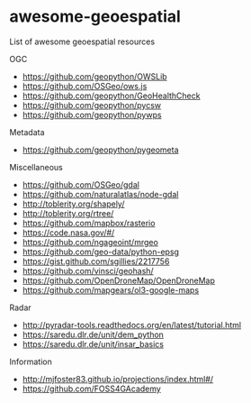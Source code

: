 # awesome-geoespatial
List of awesome geoespatial resources

OGC
* https://github.com/geopython/OWSLib
* https://github.com/OSGeo/ows.js
* https://github.com/geopython/GeoHealthCheck
* https://github.com/geopython/pycsw
* https://github.com/geopython/pywps

Metadata
* https://github.com/geopython/pygeometa

Miscellaneous
* https://github.com/OSGeo/gdal
* https://github.com/naturalatlas/node-gdal
* http://toblerity.org/shapely/
* http://toblerity.org/rtree/
* https://github.com/mapbox/rasterio
* https://code.nasa.gov/#/
* https://github.com/ngageoint/mrgeo
* https://github.com/geo-data/python-epsg
* https://gist.github.com/sgillies/2217756
* https://github.com/vinsci/geohash/
* https://github.com/OpenDroneMap/OpenDroneMap
* https://github.com/mapgears/ol3-google-maps
 
Radar
* http://pyradar-tools.readthedocs.org/en/latest/tutorial.html
* https://saredu.dlr.de/unit/dem_python
* https://saredu.dlr.de/unit/insar_basics

Information
* http://mjfoster83.github.io/projections/index.html#/
* https://github.com/FOSS4GAcademy





